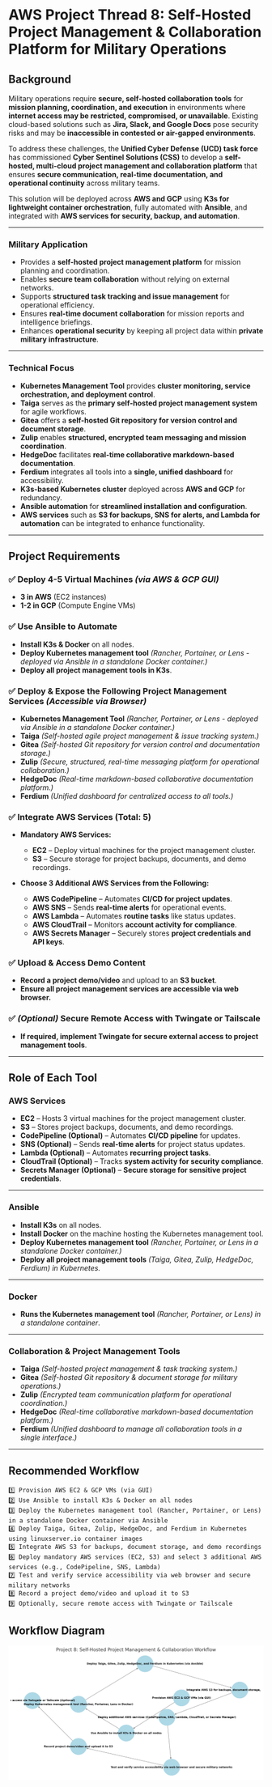 # **AWS Project Thread 8: Self-Hosted Project Management & Collaboration Platform for Military Operations**  

## **Background**  
Military operations require **secure, self-hosted collaboration tools** for **mission planning, coordination, and execution** in environments where **internet access may be restricted, compromised, or unavailable**. Existing cloud-based solutions such as **Jira, Slack, and Google Docs** pose security risks and may be **inaccessible in contested or air-gapped environments**.  

To address these challenges, the **Unified Cyber Defense (UCD) task force** has commissioned **Cyber Sentinel Solutions (CSS)** to develop a **self-hosted, multi-cloud project management and collaboration platform** that ensures **secure communication, real-time documentation, and operational continuity** across military teams.  

This solution will be deployed across **AWS and GCP** using **K3s for lightweight container orchestration**, fully automated with **Ansible**, and integrated with **AWS services for security, backup, and automation**.  

---

### **Military Application**  
- Provides a **self-hosted project management platform** for mission planning and coordination.  
- Enables **secure team collaboration** without relying on external networks.  
- Supports **structured task tracking and issue management** for operational efficiency.  
- Ensures **real-time document collaboration** for mission reports and intelligence briefings.  
- Enhances **operational security** by keeping all project data within **private military infrastructure**.  

---

### **Technical Focus**  
- **Kubernetes Management Tool** provides **cluster monitoring, service orchestration, and deployment control**.  
- **Taiga** serves as the **primary self-hosted project management system** for agile workflows.  
- **Gitea** offers a **self-hosted Git repository for version control and document storage**.  
- **Zulip** enables **structured, encrypted team messaging and mission coordination**.  
- **HedgeDoc** facilitates **real-time collaborative markdown-based documentation**.  
- **Ferdium** integrates all tools into a **single, unified dashboard** for accessibility.  
- **K3s-based Kubernetes cluster** deployed across **AWS and GCP** for redundancy.  
- **Ansible automation** for **streamlined installation and configuration**.  
- **AWS services** such as **S3 for backups, SNS for alerts, and Lambda for automation** can be integrated to enhance functionality.  

---

## **Project Requirements**  

### ✅ **Deploy 4-5 Virtual Machines** *(via AWS & GCP GUI)*  
- **3 in AWS** (EC2 instances)  
- **1-2 in GCP** (Compute Engine VMs)  

### ✅ **Use Ansible to Automate**  
- **Install K3s & Docker** on all nodes.  
- **Deploy Kubernetes management tool** *(Rancher, Portainer, or Lens - deployed via Ansible in a standalone Docker container.)*  
- **Deploy all project management tools in K3s**.  

### ✅ **Deploy & Expose the Following Project Management Services** *(Accessible via Browser)*  
- **Kubernetes Management Tool** *(Rancher, Portainer, or Lens - deployed via Ansible in a standalone Docker container.)*  
- **Taiga** *(Self-hosted agile project management & issue tracking system.)*  
- **Gitea** *(Self-hosted Git repository for version control and documentation storage.)*  
- **Zulip** *(Secure, structured, real-time messaging platform for operational collaboration.)*  
- **HedgeDoc** *(Real-time markdown-based collaborative documentation platform.)*  
- **Ferdium** *(Unified dashboard for centralized access to all tools.)*  

### ✅ **Integrate AWS Services (Total: 5)**  
- **Mandatory AWS Services:**  
  - **EC2** – Deploy virtual machines for the project management cluster.  
  - **S3** – Secure storage for project backups, documents, and demo recordings.  

- **Choose 3 Additional AWS Services from the Following:**  
  - **AWS CodePipeline** – Automates **CI/CD for project updates**.  
  - **AWS SNS** – Sends **real-time alerts** for operational events.  
  - **AWS Lambda** – Automates **routine tasks** like status updates.  
  - **AWS CloudTrail** – Monitors **account activity for compliance**.  
  - **AWS Secrets Manager** – Securely stores **project credentials and API keys**.  

### ✅ **Upload & Access Demo Content**  
- **Record a project demo/video** and upload to an **S3 bucket**.  
- **Ensure all project management services are accessible via web browser.**  

### ✅ *(Optional)* Secure Remote Access with Twingate or Tailscale  
- **If required, implement Twingate for secure external access to project management tools**.  

---

## **Role of Each Tool**  

### **AWS Services**  
- **EC2** – Hosts 3 virtual machines for the project management cluster.  
- **S3** – Stores project backups, documents, and demo recordings.  
- **CodePipeline (Optional)** – Automates **CI/CD pipeline** for updates.  
- **SNS (Optional)** – Sends **real-time alerts** for project status updates.  
- **Lambda (Optional)** – Automates **recurring project tasks**.  
- **CloudTrail (Optional)** – Tracks **system activity for security compliance**.  
- **Secrets Manager (Optional)** – **Secure storage for sensitive project credentials**.  

---

### **Ansible**  
- **Install K3s** on all nodes.  
- **Install Docker** on the machine hosting the Kubernetes management tool.  
- **Deploy Kubernetes management tool** *(Rancher, Portainer, or Lens in a standalone Docker container.)*  
- **Deploy all project management tools** *(Taiga, Gitea, Zulip, HedgeDoc, Ferdium) in Kubernetes.*  

---

### **Docker**  
- **Runs the Kubernetes management tool** *(Rancher, Portainer, or Lens) in a standalone container*.  

---

### **Collaboration & Project Management Tools**  
- **Taiga** *(Self-hosted project management & task tracking system.)*  
- **Gitea** *(Self-hosted Git repository & document storage for military operations.)*  
- **Zulip** *(Encrypted team communication platform for operational coordination.)*  
- **HedgeDoc** *(Real-time collaborative markdown-based documentation platform.)*  
- **Ferdium** *(Unified dashboard to manage all collaboration tools in a single interface.)*  

---

## **Recommended Workflow**  

```plaintext
1️⃣ Provision AWS EC2 & GCP VMs (via GUI)
2️⃣ Use Ansible to install K3s & Docker on all nodes
3️⃣ Deploy the Kubernetes management tool (Rancher, Portainer, or Lens) in a standalone Docker container via Ansible
4️⃣ Deploy Taiga, Gitea, Zulip, HedgeDoc, and Ferdium in Kubernetes using linuxserver.io container images
5️⃣ Integrate AWS S3 for backups, document storage, and demo recordings
6️⃣ Deploy mandatory AWS services (EC2, S3) and select 3 additional AWS services (e.g., CodePipeline, SNS, Lambda)
7️⃣ Test and verify service accessibility via web browser and secure military networks
8️⃣ Record a project demo/video and upload it to S3
9️⃣ Optionally, secure remote access with Twingate or Tailscale

```

## Workflow Diagram
![Multi-Cloud K3s Deployment Workflow](images/project8.png)

